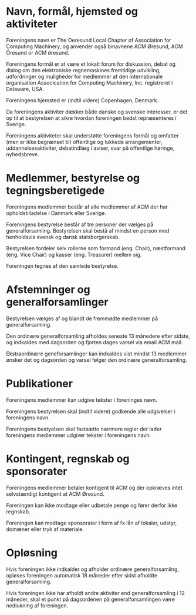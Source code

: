 # Navn, formål, hjemsted og aktiviteter
Foreningens navn er The Oeresund Local Chapter of Association for Computing Machinery, og anvender også binavnene ACM Øresund, ACM Öresund or ACM ø̈resund.

Foreningens formål er at være et lokalt forum for diskussion, debat og dialog om den elektroniske regnemaskines fremtidige udvikling, udfordringer og muligheder for medlemmer af den internationale organisation Assocication for Computing Machinery, Inc. registreret i Delaware, USA. 

Foreningens hjemsted er (indtil videre) Copenhagen, Denmark.

Da foreningens aktiviter dækker både danske og svenske interesser, er det op til at bestyrelsen at sikre hvordan foreningen bedst repræsenteres i Sverige. 

Foreningens aktiviteter skal understøtte foreningens formål og omfatter (men er ikke begrænset til) offentlige og lukkede arrangementer, uddannelsesaktiviter, debatindlæg i aviser, svar på offentlige høringe, nyhedsbreve. 


# Medlemmer, bestyrelse og tegningsberetigede
Foreningens medlemmer består af alle medlemmer af ACM der har opholdstilladelse i Danmark eller Sverige. 

Foreningens bestyrelse består af tre personer der vælges på generalforsamling. Bestyrelsen skal bestå af mindst en person med henholdsvis svensk og dansk statsborgerskab. 

Bestyrelsen fordeler selv rollerne som formand (eng. Chair), næstformand (eng. Vice Chair) og kasser (eng. Treasurer) mellem sig. 

Foreningen tegnes af den samlede bestyrelse.


# Afstemninger og generalforsamlinger
Bestyrelsen vælges af og blandt de fremmødte medlemmer på generalforsamling. 

Den ordinære generalforsamling afholdes seneste 13 månedere efter sidste, og indkaldes med dagsorden og fjorten dages varsel via email ACM mail. 

Ekstraordinære geneforsamlinger kan indkaldes vist mindst 13 medlemmer ønsker det og dagsorden og varsel følger den ordinære generalforsamling. 


# Publikationer
Foreningens medlemmer kan udgive tekster i foreninges navn.

Foreningens bestyrelsen skal (indtil videre) godkende alle udgivelser i foreningens navn. 

Foreningens bestyelsen skal fastsætte nærmere regler der lader foreningens medlemmer udgiver tekster i foreningens navn.

# Kontingent, regnskab og sponsorater
Foreningens medlemmer betaler kontigent til ACM og der opkræves intet selvstændigt kontigent at ACM Øresund. 

Foreningen kan ikke modtage eller udbetale penge og fører derfor ikke regnskab.

Foreningen kan modtage sponsorater i form af fx lån af lokaler, udstyr, domæner eller tryk af materiale. 

# Opløsning
Hvis foreningen ikke indkalder og afholder ordinære generalforsamling, opløses foreningen automatisk 18 måneder efter sidst afholdte generalforsamling. 

Hvis foreningen ikke har afholdt andre aktiviter end generalforsamling i 12 måneder, skal et punkt på dagsordenen på generalforsamlingen være nedlukning af foreningen. 



